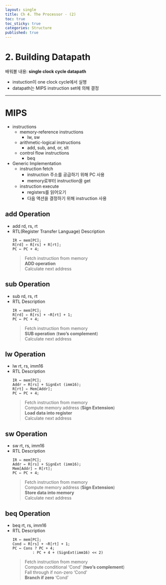 ```yaml
---
layout: single
title: Ch 4. The Processor - (2)
toc: true
toc_sticky: true
categories: Structure
published: true
---
```


# 2. Building Datapath

배워볼 내용: **single clock cycle datapath**
* instuction이 one clock cycle에서 실행
* datapath는 MIPS instruction set에 의해 결정

-----------

# MIPS
* instructions
    * memory-reference instructions
        * lw, sw
    * arithmetic-logical instructions
        * add, sub, and, or, slt
    * control flow instructions
        * beq
* Generic Implementation
    * instruction fetch
        * instruction 주소를 공급하기 위해 PC 사용
        * memory로부터 instruction을 get
    * instruction execute
        * registers를 읽어오기
        * 다음 액션을 결정하기 위해 instruction 사용

## add Operation
* add rd, rs, rt
* RTL(Register Transfer Language) Description
	```
	IR ← mem[PC];
	R[rd] ← R[rs] + R[rt];
	PC ← PC + 4;
	```
	> Fetch instruction from memory<br/>
	> **ADD operation**<br/>
	> Calculate next address

## sub Operation
* sub rd, rs, rt
* RTL Description
	```
	IR ← mem[PC];
	R[rd] ← R[rs] + ~R[rt] + 1;
	PC ← PC + 4;
	```
	> Fetch instruction from memory<br/>
	> **SUB operation** (**two’s complement**)<br/>
	> Calculate next address

## lw Operation
* lw rt, rs, imm16
* RTL Description
	```
	IR ← mem[PC];
	Addr ← R[rs] + SignExt (imm16);
	R[rt] ← Mem[Addr];
	PC ← PC + 4;
	```
	> Fetch instruction from memory<br/>
	> Compute memory address (**Sign Extension**)<br/>
	> **Load data into register**<br/>
	> Calculate next address

## sw Operation
* sw rt, rs, imm16
* RTL Description
	```
	IR ← mem[PC];
	Addr ← R[rs] + SignExt (imm16);
	Mem[Addr] ← R[rt];
	PC ← PC + 4;
	```
	> Fetch instruction from memory<br/>
	> Compute memory address (**Sign Extension**)<br/>
	> **Store data into memory**<br/>
	> Calculate next address

## beq Operation
* beq rt, rs, imm16
* RTL Description
	```
	IR ← mem[PC];
	Cond ← R[rs] + ~R[rt] + 1;
	PC ← Cons ? PC + 4;
		     : PC + 4 + (SignExt(imm16) << 2)
	```
	> Fetch instruction from memory<br/>
	> Compute conditional ‘Cond’ (**two’s complement**)<br/>
	> Fall through if non-zero ‘Cond’<br/>
	> **Branch if zero** ‘Cond’  
